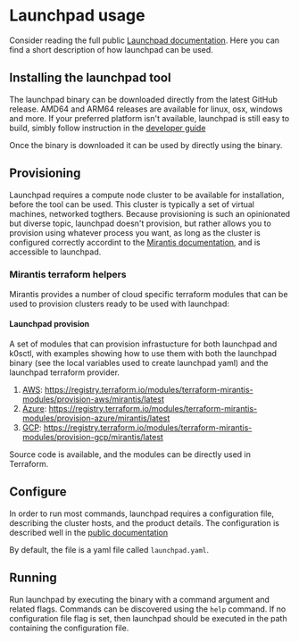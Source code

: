 # Launchpad usage

Consider reading the full public [Launchpad documentation](https://docs.mirantis.com/mke/3.8/launchpad.html). Here you can find a short description of how launchpad can be used.

## Installing the launchpad tool

The launchpad binary can be downloaded directly from the latest GitHub release. AMD64 and ARM64 releases are available for linux, osx, windows and more.
If your preferred platform isn't available, launchpad is still easy to build, simbly follow instruction in the [developer guide](developer.md)

Once the binary is downloaded it can be used by directly using the binary.

## Provisioning

Launchpad requires a compute node cluster to be available for installation, before the tool can be used. This cluster is typically a set of virtual machines, networked togthers.
Because provisioning is such an opinionated but diverse topic, launchpad doesn't provision, but rather allows you to provision using whatever process you want, as long as the cluster is configured correctly accordint to the [Mirantis documentation](https://docs.mirantis.com/mke/3.8/install/predeployment.html), and is accessible to launchpad.

### Mirantis terraform helpers 

Mirantis provides a number of cloud specific terraform modules that can be used to provision clusters ready to be used with launchpad:

#### Launchpad provision

A set of modules that can provision infrastucture for both launchpad and k0sctl, with examples showing how to use them with both the launchpad binary (see the local variables used to create launchpad yaml) and the launchpad terraform provider.

1. [AWS](https://github.com/terraform-mirantis-modules/terraform-mirantis-provision-aws/tree/main): https://registry.terraform.io/modules/terraform-mirantis-modules/provision-aws/mirantis/latest
2. [Azure](https://github.com/terraform-mirantis-modules/terraform-mirantis-provision-azure/tree/main): https://registry.terraform.io/modules/terraform-mirantis-modules/provision-azure/mirantis/latest
2. [GCP](https://github.com/terraform-mirantis-modules/terraform-mirantis-provision-gcp/tree/main): https://registry.terraform.io/modules/terraform-mirantis-modules/provision-gcp/mirantis/latest

Source code is available, and the modules can be directly used in Terraform.

## Configure

In order to run most commands, launchpad requires a configuration file, describing the cluster hosts, and the product details. The configuration is described well in the [public documentation](https://docs.mirantis.com/mke/3.8/launchpad.html)

By default, the file is a yaml file called `launchpad.yaml`.

## Running 

Run launchpad by executing the binary with a command argument and related flags. Commands can be discovered using the `help` command. If no configuration file flag is set, then launchpad should be executed in the path containing the configuration file.
